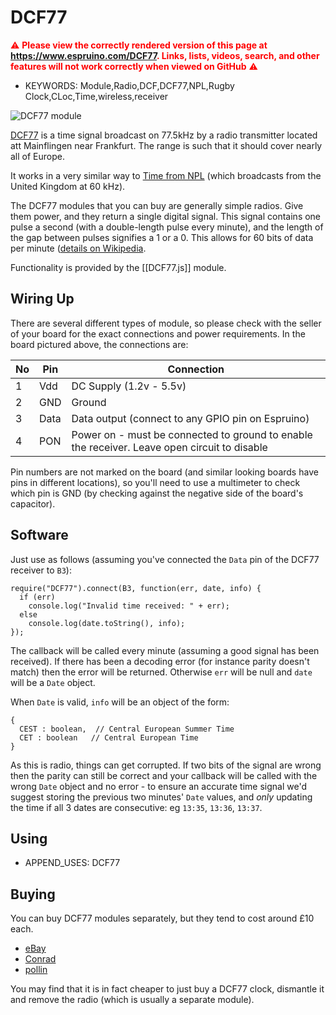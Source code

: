 <!--- Copyright (c) 2015 Gordon Williams, Pur3 Ltd. See the file LICENSE for copying permission. -->
DCF77 
======================

<span style="color:red">:warning: **Please view the correctly rendered version of this page at https://www.espruino.com/DCF77. Links, lists, videos, search, and other features will not work correctly when viewed on GitHub** :warning:</span>

* KEYWORDS: Module,Radio,DCF,DCF77,NPL,Rugby Clock,CLoc,Time,wireless,receiver

![DCF77 module](DCF77.jpg)

[DCF77](https://en.wikipedia.org/wiki/DCF77) is a time signal broadcast on 77.5kHz by a radio transmitter located att Mainflingen near Frankfurt. The range is such that it should cover nearly all of Europe.

It works in a very similar way to [Time from NPL](https://en.wikipedia.org/wiki/Time_from_NPL) (which broadcasts from the United Kingdom at 60 kHz).

The DCF77 modules that you can buy are generally simple radios. Give them power, and they return a single digital signal. This signal contains one pulse a second (with a double-length pulse every minute), and the length of the gap between pulses signifies a 1 or a 0. This allows for 60 bits of data per minute ([details on Wikipedia]([DCF77](https://en.wikipedia.org/wiki/DCF77)).

Functionality is provided by the [[DCF77.js]] module.

Wiring Up
--------

There are several different types of module, so please check with the seller of your board for the exact connections and power requirements. In the board pictured above, the connections are:

| No |  Pin | Connection |
|----|------|------------|
| 1  | Vdd  | DC Supply (1.2v - 5.5v) |
| 2  | GND  | Ground |
| 3  | Data | Data output (connect to any GPIO pin on Espruino) |
| 4  | PON  | Power on - must be connected to ground to enable the receiver. Leave open circuit to disable |

Pin numbers are not marked on the board (and similar looking boards have pins in different locations), so you'll need to use a multimeter to check which pin is GND (by checking against the negative side of the board's capacitor).


Software
-------

Just use as follows (assuming you've connected the `Data` pin of the DCF77 receiver to `B3`):

```
require("DCF77").connect(B3, function(err, date, info) {
  if (err)
    console.log("Invalid time received: " + err);
  else
    console.log(date.toString(), info);
});
```

The callback will be called every minute (assuming a good signal has been received). If there has been a decoding error (for instance parity doesn't match) then the error will be returned. Otherwise `err` will be null and `date` will be a `Date` object.

When `Date` is valid, `info` will be an object of the form:

```
{ 
  CEST : boolean,  // Central European Summer Time
  CET : boolean   // Central European Time
}
```

As this is radio, things can get corrupted. If two bits of the signal are wrong then the parity can still be correct and your callback will be called with the wrong `Date` object and no error - to ensure an accurate time signal we'd suggest storing the previous two minutes' `Date` values, and *only* updating the time if all 3 dates are consecutive: eg `13:35`, `13:36`, `13:37`.

Using 
-----

* APPEND_USES: DCF77

Buying
-----

You can buy DCF77 modules separately, but they tend to cost around £10 each.

* [eBay](http://www.ebay.com/sch/i.html?_nkw=dcf77+module)
* [Conrad](http://www.conrad.com/ce/en/product/641138/DCF-receiver-board)
* [pollin](http://www.pollin.de/shop/dt/NTQ5OTgxOTk-/Bausaetze_Module/Module/DCF_Empfangsmodul_DCF1.html)

You may find that it is in fact cheaper to just buy a DCF77 clock, dismantle it and remove the radio (which is usually a separate module).
